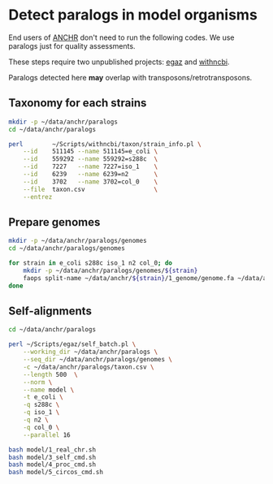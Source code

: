 # Detect paralogs in model organisms

End users of [ANCHR](https://github.com/wang-q/App-Anchr) don't need to run the following codes. We
use paralogs just for quality assessments.

These steps require two unpublished projects: [egaz](https://github.com/wang-q/egaz) and
[withncbi](https://github.com/wang-q/withncbi).

Paralogs detected here **may** overlap with transposons/retrotransposons.

## Taxonomy for each strains

```bash
mkdir -p ~/data/anchr/paralogs
cd ~/data/anchr/paralogs

perl        ~/Scripts/withncbi/taxon/strain_info.pl \
    --id    511145 --name 511145=e_coli \
    --id    559292 --name 559292=s288c  \
    --id    7227   --name 7227=iso_1    \
    --id    6239   --name 6239=n2       \
    --id    3702   --name 3702=col_0    \
    --file  taxon.csv                   \
    --entrez
```

## Prepare genomes

```bash
mkdir -p ~/data/anchr/paralogs/genomes
cd ~/data/anchr/paralogs/genomes

for strain in e_coli s288c iso_1 n2 col_0; do
    mkdir -p ~/data/anchr/paralogs/genomes/${strain}
    faops split-name ~/data/anchr/${strain}/1_genome/genome.fa ~/data/anchr/paralogs/genomes/${strain}
done
```

## Self-alignments

```bash
cd ~/data/anchr/paralogs

perl ~/Scripts/egaz/self_batch.pl \
    --working_dir ~/data/anchr/paralogs \
    --seq_dir ~/data/anchr/paralogs/genomes \
    -c ~/data/anchr/paralogs/taxon.csv \
    --length 500  \
    --norm \
    --name model \
    -t e_coli \
    -q s288c \
    -q iso_1 \
    -q n2 \
    -q col_0 \
    --parallel 16

bash model/1_real_chr.sh
bash model/3_self_cmd.sh
bash model/4_proc_cmd.sh
bash model/5_circos_cmd.sh
```

